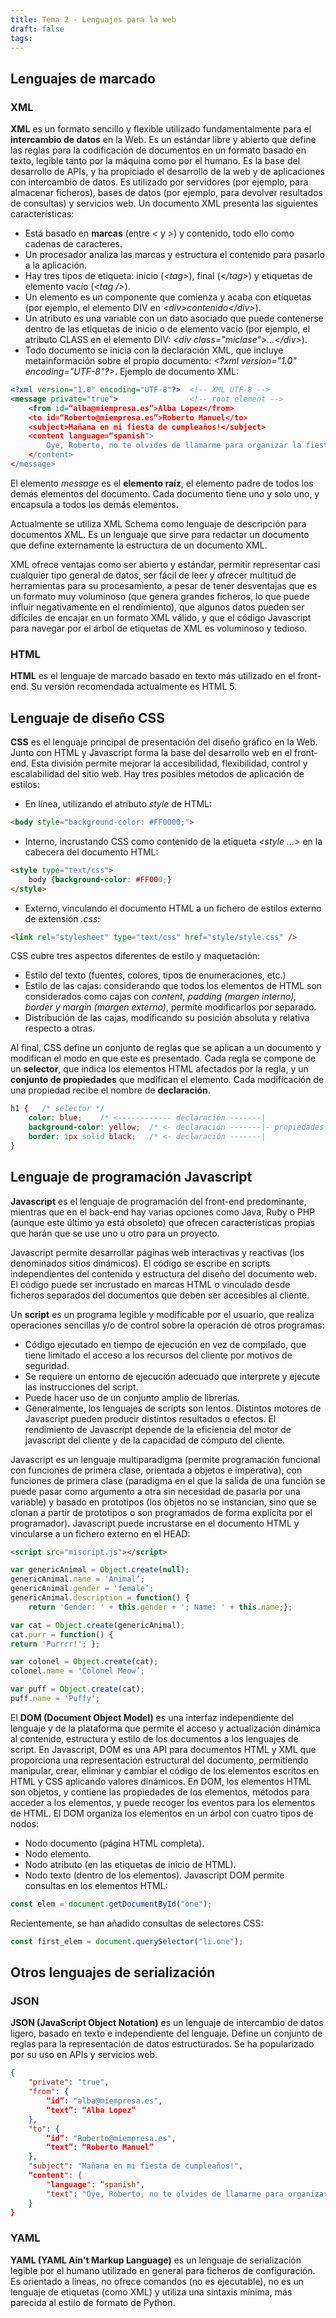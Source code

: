 ```yaml
---
title: Tema 2 - Lenguajes para la web
draft: false
tags:
---
```


## Lenguajes de marcado
### XML
**XML** es un formato sencillo y flexible utilizado fundamentalmente para el **intercambio de datos** en la Web. Es un estándar libre y abierto que define las reglas para la codificación de documentos en un formato basado en texto, legible tanto por la máquina como por el humano. Es la base del desarrollo de APIs, y ha propiciado el desarrollo de la web y de aplicaciones con intercambio de datos. Es utilizado por servidores (por ejemplo, para almacenar ficheros), bases de datos (por ejemplo, para devolver resultados de consultas) y servicios web.
Un documento XML presenta las siguientes características:
- Está basado en **marcas** (entre *<* y *>*) y contenido, todo ello como cadenas de caracteres.
- Un procesador analiza las marcas y estructura el contenido para pasarlo a la aplicación.
- Hay tres tipos de etiqueta: inicio (*\<tag\>*), final (*\</tag\>*) y etiquetas de elemento vacío (*\<tag /\>*).
- Un elemento es un componente que comienza y acaba con etiquetas (por ejemplo, el elemento DIV en *\<div\>contenido\</div\>*).
- Un atributo es una variable con un dato asociado que puede contenerse dentro de las etiquetas de inicio o de elemento vacío (por ejemplo, el atributo CLASS en el elemento DIV: *\<div class="miclase"\>...\</div\>*).
- Todo documento se inicia con la declaración XML, que incluye metainformación sobre el propio documento: *\<?xml version="1.0" encoding="UTF-8"?\>*.
Ejemplo de documento XML:
```xml
<?xml version="1.0" encoding="UTF-8"?>  <!-- XML UTF-8 -->
<message private="true">                <!-- root element -->
	<from id=“alba@miempresa.es”>Alba Lopez</from>
	<to id=“Roberto@miempresa.es”>Roberto Manuel</to>
	<subject>Mañana en mi fiesta de cumpleaños!</subject>
	<content language=“spanish">
		Oye, Roberto, no te olvides de llamarme para organizar la fiesta.
	</content>
</message>
```
El elemento *message* es el **elemento raíz**, el elemento padre de todos los demás elementos del documento. Cada documento tiene uno y solo uno, y encapsula a todos los demás elementos.

Actualmente se utiliza XML Schema como lenguaje de descripción para documentos XML. Es un lenguaje que sirve para redactar un documento que define externamente la estructura de un documento XML.

XML ofrece ventajas como ser abierto y estándar, permitir representar casi cualquier tipo general de datos, ser fácil de leer y ofrecer multitud de herramientas para su procesamiento, a pesar de tener desventajas que es un formato muy voluminoso (que genera grandes ficheros, lo que puede influir negativamente en el rendimiento), que algunos datos pueden ser difíciles de encajar en un formato XML válido, y que el código Javascript para navegar por el árbol de etiquetas de XML es voluminoso y tedioso.

### HTML
**HTML** es el lenguaje de marcado basado en texto más utilizado en el front-end. Su versión recomendada actualmente es HTML 5. 

## Lenguaje de diseño CSS
**CSS** es el lenguaje principal de presentación del diseño gráfico en la Web. Junto con HTML y Javascript forma la base del desarrollo web en el front-end. Esta división permite mejorar la accesibilidad, flexibilidad, control y escalabilidad del sitio web.
Hay tres posibles métodos de aplicación de estilos:
- En línea, utilizando el atributo *style* de HTML:
```html
<body style="background-color: #FF0000;">
```
- Interno, incrustando CSS como contenido de la etiqueta *\<style ...\>* en la cabecera del documento HTML:
```html
<style type="text/css">
	body {background-color: #FF000;}
</style>
```
- Externo, vinculando el documento HTML a un fichero de estilos externo de extensión *.css*:
```html
<link rel="stylesheet" type="text/css" href="style/style.css" />
```

CSS cubre tres aspectos diferentes de estilo y maquetación:
- Estilo del texto (fuentes, colores, tipos de enumeraciones, etc.)
- Estilo de las cajas: considerando que todos los elementos de HTML son considerados como cajas con *content, padding (margen interno), border y margin (margen externo)*, permite modificarlos por separado.
- Distribución de las cajas, modificando su posición absoluta y relativa respecto a otras.

Al final, CSS define un conjunto de reglas que se aplican a un documento y modifican el modo en que este es presentado. Cada regla se compone de un **selector**, que indica los elementos HTML afectados por la regla, y un **conjunto de propiedades** que modifican el elemento. Cada modificación de una propiedad recibe el nombre de **declaración**.
```css
h1 {   /* selector */
	color: blue;    /* <------------ declaración -------|                */
	background-color: yellow;  /* <- declaración -------|- propiedades   */
	border: 1px solid black;   /* <- declaración -------|                */
}
```



##  Lenguaje de programación Javascript
**Javascript** es el lenguaje de programación del front-end predominante, mientras que en el back-end hay varias opciones como Java, Ruby o PHP (aunque este último ya está obsoleto) que ofrecen características propias que harán que se use uno u otro para un proyecto.

Javascript permite desarrollar páginas web interactivas y reactivas (los denominados sitios dinámicos). El código se escribe en scripts independientes del contenido y estructura del diseño del documento web. El código puede ser incrustado en marcas HTML o vinculado desde ficheros separados del documentos que deben ser accesibles al cliente.

Un **script** es un programa legible y modificable por el usuario, que realiza operaciones sencillas y/o de control sobre la operación de otros programas:
- Código ejecutado en tiempo de ejecución en vez de compilado, que tiene limitado el acceso a los recursos del cliente por motivos de seguridad.
- Se requiere un entorno de ejecución adecuado que interprete y ejecute las instrucciones del script.
- Puede hacer uso de un conjunto amplio de librerías.
- Generalmente, los lenguajes de scripts son lentos. Distintos motores de Javascript pueden producir distintos resultados o efectos. El rendimiento de Javascript depende de la eficiencia del motor de javascript del cliente y de la capacidad de cómputo del cliente.

Javascript es un lenguaje multiparadigma (permite programación funcional con funciones de primera clase, orientada a objetos e imperativa), con funciones de primera clase (paradigma en el que la salida de una función se puede pasar como argumento a otra sin necesidad de pasarla por una variable) y basado en prototipos (los objetos no se instancian, sino que se clonan a partir de prototipos o son programados de forma explícita por el programador).
Javascript puede incrustarse en el documento HTML y vincularse a un fichero externo en el HEAD: 
```html
<script src="miscript.js"></script>
```

```js
var genericAnimal = Object.create(null);
genericAnimal.name = 'Animal’;
genericAnimal.gender = 'female’;
genericAnimal.description = function() {
	return 'Gender: ' + this.gender + '; Name: ' + this.name;};

var cat = Object.create(genericAnimal);
cat.purr = function() {
return 'Purrrr!'; };

var colonel = Object.create(cat);
colonel.name = 'Colonel Meow’;

var puff = Object.create(cat);
puff.name = 'Puffy';
```

El **DOM (Document Object Model)** es una interfaz independiente del lenguaje y de la plataforma que permite el acceso y actualización dinámica al contenido, estructura y estilo de los documentos a los lenguajes de script. En Javascript, DOM es una API para documentos HTML y XML que proporciona una representación estructural del documento, permitiendo manipular, crear, eliminar y cambiar el código de los elementos escritos en HTML y CSS aplicando valores dinámicos. En DOM, los elementos HTML son objetos, y contiene las propiedades de los elementos, métodos para acceder a los elementos, y puede recoger los eventos para los elementos de HTML. El DOM organiza los elementos en un árbol con cuatro tipos de nodos:
- Nodo documento (página HTML completa).
- Nodo elemento.
- Nodo atributo (en las etiquetas de inicio de HTML).
- Nodo texto (dentro de los elementos).
Javascript DOM permite consultas en los elementos HTML:
```js
const elem = document.getDocumentById("one");
```
Recientemente, se han añadido consultas de selectores CSS:
```js
const first_elem = document.querySelector("li.one");
```


## Otros lenguajes de serialización
### JSON
**JSON (JavaScript Object Notation)** es un lenguaje de intercambio de datos ligero, basado en texto e independiente del lenguaje. Define un conjunto de reglas para la representación de datos estructurados. Se ha popularizado por su uso en APIs y servicios web.
```json
{
	"private": "true",
	"from": {
		“id”: "alba@miempresa.es",
		“text”: “Alba Lopez”
	},
	"to": {
		“id”: "Roberto@miempresa.es",
		“text”: “Roberto Manuel”
	},
	"subject": "Mañana en mi fiesta de cumpleaños!",
	“content": {
		"language": “spanish",
		"text": "Oye, Roberto, no te olvides de llamarme para organizar la fiesta."
	}
}
```

### YAML
**YAML (YAML Ain't Markup Language)** es un lenguaje de serialización legible por el humano utilizado en general para ficheros de configuración. Es orientado a líneas, no ofrece comandos (no es ejecutable), no es un lenguaje de etiquetas (como XML) y utiliza una sintaxis mínima, más parecida al estilo de formato de Python.